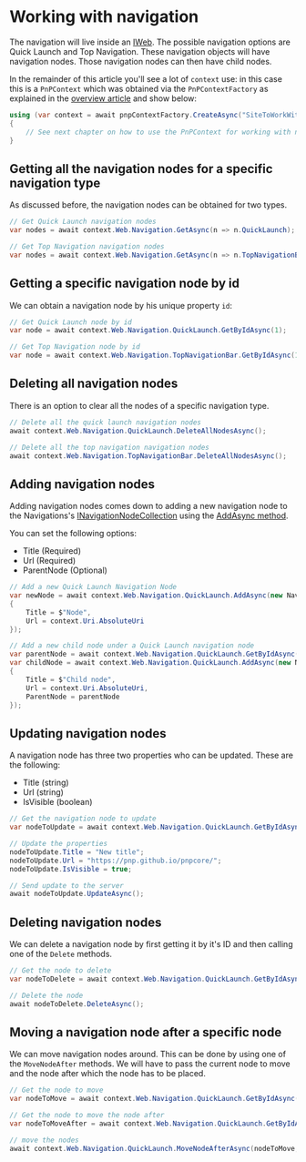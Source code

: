 # Working with navigation

The navigation will live inside an [IWeb](https://pnp.github.io/pnpcore/api/PnP.Core.Model.SharePoint.IWeb.html). The possible navigation options are Quick Launch and Top Navigation. These navigation objects will have navigation nodes. Those navigation nodes can then have child nodes.

In the remainder of this article you'll see a lot of `context` use: in this case this is a `PnPContext` which was obtained via the `PnPContextFactory` as explained in the [overview article](readme.md) and show below:

```csharp
using (var context = await pnpContextFactory.CreateAsync("SiteToWorkWith"))
{
    // See next chapter on how to use the PnPContext for working with navigation
}
```

## Getting all the navigation nodes for a specific navigation type

As discussed before, the navigation nodes can be obtained for two types.

```csharp
// Get Quick Launch navigation nodes
var nodes = await context.Web.Navigation.GetAsync(n => n.QuickLaunch);

// Get Top Navigation navigation nodes
var nodes = await context.Web.Navigation.GetAsync(n => n.TopNavigationBar);
```

## Getting a specific navigation node by id

We can obtain a navigation node by his unique property `id`:

```csharp
// Get Quick Launch node by id
var node = await context.Web.Navigation.QuickLaunch.GetByIdAsync(1);

// Get Top Navigation node by id
var node = await context.Web.Navigation.TopNavigationBar.GetByIdAsync(1);
```

## Deleting all navigation nodes

There is an option to clear all the nodes of a specific navigation type.

```csharp
// Delete all the quick launch navigation nodes
await context.Web.Navigation.QuickLaunch.DeleteAllNodesAsync();

// Delete all the top navigation navigation nodes
await context.Web.Navigation.TopNavigationBar.DeleteAllNodesAsync();
```

## Adding navigation nodes

Adding navigation nodes comes down to adding a new navigation node to the Navigations's [INavigationNodeCollection](https://pnp.github.io/pnpcore/api/PnP.Core.Model.SharePoint.INavigation.html#PnP_Core_Model_SharePoint_INavigation_QuickLaunch) using the [AddAsync method](https://pnp.github.io/pnpcore/api/PnP.Core.Model.SharePoint.INavigationNodeCollection.html#PnP_Core_Model_SharePoint_INavigationNodeCollection_AddAsync_PnP_Core_Model_SharePoint_NavigationNodeOptions_).

You can set the following options:

- Title (Required)
- Url (Required)
- ParentNode (Optional)

```csharp
// Add a new Quick Launch Navigation Node
var newNode = await context.Web.Navigation.QuickLaunch.AddAsync(new NavigationNodeOptions
{
    Title = $"Node",
    Url = context.Uri.AbsoluteUri
});

// Add a new child node under a Quick Launch navigation node
var parentNode = await context.Web.Navigation.QuickLaunch.GetByIdAsync(1);
var childNode = await context.Web.Navigation.QuickLaunch.AddAsync(new NavigationNodeOptions
{
    Title = $"Child node",
    Url = context.Uri.AbsoluteUri,
    ParentNode = parentNode
});
```

## Updating navigation nodes

A navigation node has three two properties who can be updated. These are the following:

- Title (string)
- Url (string)
- IsVisible (boolean)

```csharp
// Get the navigation node to update
var nodeToUpdate = await context.Web.Navigation.QuickLaunch.GetByIdAsync(1);

// Update the properties
nodeToUpdate.Title = "New title";
nodeToUpdate.Url = "https://pnp.github.io/pnpcore/";
nodeToUpdate.IsVisible = true;

// Send update to the server
await nodeToUpdate.UpdateAsync();
```

## Deleting navigation nodes

We can delete a navigation node by first getting it by it's ID and then calling one of the `Delete` methods.

```csharp
// Get the node to delete
var nodeToDelete = await context.Web.Navigation.QuickLaunch.GetByIdAsync(1);

// Delete the node
await nodeToDelete.DeleteAsync();
```

## Moving a navigation node after a specific node

We can move navigation nodes around. This can be done by using one of the `MoveNodeAfter` methods. We will have to pass the current node to move and the node after which the node has to be placed.

```csharp
// Get the node to move
var nodeToMove = await context.Web.Navigation.QuickLaunch.GetByIdAsync(1);

// Get the node to move the node after
var nodeToMoveAfter = await context.Web.Navigation.QuickLaunch.GetByIdAsync(2);

// move the nodes
await context.Web.Navigation.QuickLaunch.MoveNodeAfterAsync(nodeToMove, nodeToMoveAfter);
```
